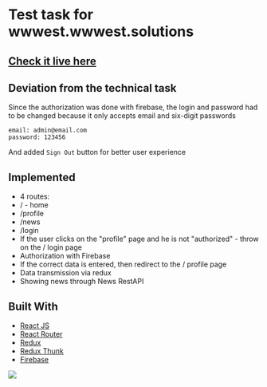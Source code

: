 # Test task for wwwest.wwwest.solutions

## [Check it live here](https://react-test-task-60bb0.firebaseapp.com/)

## Deviation from the technical task

Since the authorization was done with firebase, the login and password had to be changed because it only accepts email and six-digit passwords

```
email: admin@email.com
password: 123456
```
And added ``Sign Out`` button for better user experience

## Implemented
- 4 routes:
 - / - home
 - /profile
 - /news
 - /login
 - If the user clicks on the "profile" page and he is not "authorized" - throw on the / login page
- Authorization with Firebase
 - If the correct data is entered, then redirect to the / profile page
- Data transmission via redux 
- Showing news through News RestAPI 


## Built With

- [React JS](https://reactjs.org/)
- [React Router](https://github.com/ReactTraining/react-router)
- [Redux](https://redux.js.org/)
- [Redux Thunk](https://github.com/reduxjs/redux-thunk)
- [Firebase](https://firebase.google.com/)

<img src="https://i.imgur.com/f6AQsuQ.jpg">
